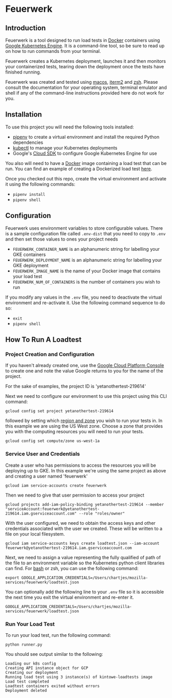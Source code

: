 # Feuerwerk

## Introduction

Feuerwerk is a tool designed to run load tests in [Docker](https://docker.com) containers using
[Google Kubernetes Engine](https://cloud.google.com/kubernetes-engine/). It is a command-line tool, so be sure to read up on
how to run commands from your terminal.

Feuerwerk creates a Kubernetes deployment, launches it and then monitors your containerized tests, tearing down the deployment once the tests have finished running.

Feuerwerk was created and tested using [macos](https://www.apple.com/macos/), [iterm2](https://iterm2.com/) and [zsh](http://www.zsh.org/).
Please consult the documentation for your operating system, terminal emulator and shell if any
of the command-line instructions provided here do not work for you.

## Installation

To use this project you will need the following tools installed:

* [pipenv](https://pipenv.readthedocs.io/en/latest/) to create a virtual environment and install the required Python dependencies
* [kubectl](https://kubernetes.io/docs/tasks/tools/install-kubectl/) to manage your Kubernetes deployments
* Google's [Cloud SDK](https://cloud.google.com/sdk/) to configure Google Kubernetes Engine for use

You also will need to have a [Docker](https://docker.com) image containing a load test that can be run. You can find an example
of creating a Dockerized load test [here](https://github.com/Kinto/kinto-loadtests/blob/master/Dockerfile).

Once you checked out this repo, create the virtual environment and activate it using
the following commands:

* `pipenv install`
* `pipenv shell`

## Configuration

Feuerwerk uses environment variables to store configurable values. There is a sample configuration
file called `.env-dist` that you need to copy to `.env` and then set those values to ones
your project needs

* `FEUERWERK_CONTAINER_NAME` is an alphanumeric string for labelling your GKE containers
* `FEUERWERK_DEPLOYMENT_NAME` is an alphanumeric string for labelling your GKE deployment
* `FEUERWERK_IMAGE_NAME` is the name of your Docker image that contains your load test
* `FEUERWERK_NUM_OF_CONTAINERS` is the number of containers you wish to run

If you modify any values in the `.env` file, you need to deactivate the virtual environment
and re-activate it. Use the following command sequence to do so:

* `exit`
* `pipenv shell`

## How To Run A Loadtest

### Project Creation and Configuration

If you haven't already created one, use the [Google Cloud Platform Console](https://console.cloud.google.com/) to create one and
note the value Google returns to you for the name of the project.

For the sake of examples, the project ID is 'yetanothertest-219614'

Next we need to configure our environment to use this project using this CLI command:

`gcloud config set project yetanothertest-219614`

followed by setting which [region and zone](https://cloud.google.com/compute/docs/regions-zones/)
you wish to run your tests in. In this example we are using the US West zone. Choose a
zone that provides you with the computing resources you will need to run your tests.

`gcloud config set compute/zone us-west-1a`

### Service User and Credentials

Create a user who has permissions to access the resources you will be deploying up
to GKE. In this example we're using the same project as above and creating a user named
'feuerwerk'

`gcloud iam service-accounts create feuerwerk`

Then we need to give that user permission to access your project

`gcloud projects add-iam-policy-binding yetanothertest-219614 --member "serviceAccount:feuerwerk@yetanothertest-219614.iam.gserviceaccount.com" --role "roles/owner"`

With the user configured, we need to obtain the access keys and other credentials associated with the
user we created. These will be written to a file on your local filesystem.

`gcloud iam service-accounts keys create loadtest.json --iam-account feuerwerk@yetanothertest-219614.iam.gserviceaccount.com`

Next, we need to assign a value representing the fully qualified of path of the file to an
environment variable so the Kubernetes python client libraries can find. For [bash](https://www.gnu.org/software/bash/)
or zsh, you can use the following command:

`export GOOGLE_APPLICATION_CREDENTIALS=/Users/chartjes/mozilla-services/feuerwerk/loadtest.json`

You can optionally add the following line to your `.env` file so it is accessible
the next time you exit the virtual environment and re-enter it.

`GOOGLE_APPLICATION_CREDENTIALS=/Users/chartjes/mozilla-services/feuerwerk/loadtest.json`

### Run Your Load Test

To run your load test, run the following command:

`python runner.py`

You should see output similar to the following:

```
Loading our k8s config
Creating API instance object for GCP
Creating our deployment
Running load test using 3 instance(s) of kintowe-loadtests image
Load test completed
Loadtest containers exited without errors
Deployment deleted
```

